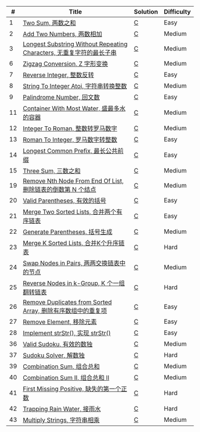 | # | Title | Solution | Difficulty |
|---| ----- | -------- | ---------- |
|1|[Two Sum, 两数之和](https://leetcode-cn.com/problems/two-sum) | [C](https://github.com/LiuYuguang/LeetCode-C/blob/main/algorithms/twoSum/main.c) | Easy |
|2|[Add Two Numbers, 两数相加](https://leetcode-cn.com/problems/add-two-numbers) | [C](https://github.com/LiuYuguang/LeetCode-C/blob/main/algorithms/addTwoNumbers/main.c) | Medium |
|3|[Longest Substring Without Repeating Characters, 无重复字符的最长子串](https://leetcode-cn.com/problems/longest-substring-without-repeating-characters) | [C](https://github.com/LiuYuguang/LeetCode-C/blob/main/algorithms/longestSubstringWithoutRepeatingCharacters/main.c) | Medium |
|6|[Zigzag Conversion, Z 字形变换](https://leetcode-cn.com/problems/zigzag-conversion) | [C](https://github.com/LiuYuguang/LeetCode-C/blob/main/algorithms/zigzagConversion/main.c) | Medium |
|7|[Reverse Integer, 整数反转](https://leetcode-cn.com/problems/reverse-integer) | [C](https://github.com/LiuYuguang/LeetCode-C/blob/main/algorithms/reverseInteger/main.c) | Easy |
|8|[String To Integer Atoi, 字符串转换整数](https://leetcode-cn.com/problems/string-to-integer-atoi) | [C](https://github.com/LiuYuguang/LeetCode-C/blob/main/algorithms/stringToIntegerAtoi/main.c) | Medium |
|9|[Palindrome Number, 回文数](https://leetcode-cn.com/problems/palindrome-number) | [C](https://github.com/LiuYuguang/LeetCode-C/blob/main/algorithms/palindromeNumber/main.c) | Easy |
|11|[Container With Most Water, 盛最多水的容器](https://leetcode-cn.com/problems/container-with-most-water) | [C](https://github.com/LiuYuguang/LeetCode-C/blob/main/algorithms/containerWithMostWater/main.c) | Medium |
|12|[Integer To Roman, 整数转罗马数字](https://leetcode-cn.com/problems/integer-to-roman) | [C](https://github.com/LiuYuguang/LeetCode-C/blob/main/algorithms/integerToRoman/main.c) | Medium |
|13|[Roman To Integer, 罗马数字转整数](https://leetcode-cn.com/problems/roman-to-integer) | [C](https://github.com/LiuYuguang/LeetCode-C/blob/main/algorithms/romanToInteger/main.c) | Easy |
|14|[Longest Common Prefix, 最长公共前缀](https://leetcode-cn.com/problems/longest-common-prefix) | [C](https://github.com/LiuYuguang/LeetCode-C/blob/main/algorithms/longestCommonPrefix/main.c) | Easy |
|15|[Three Sum, 三数之和](https://leetcode-cn.com/problems/3sum) | [C](https://github.com/LiuYuguang/LeetCode-C/blob/main/algorithms/threeSum/main.c) | Medium |
|19|[Remove Nth Node From End Of List, 删除链表的倒数第 N 个结点](https://leetcode-cn.com/problems/remove-nth-node-from-end-of-list) | [C](https://github.com/LiuYuguang/LeetCode-C/blob/main/algorithms/removeNthNodeFromEndOfList/main.c) | Medium |
|20|[Valid Parentheses, 有效的括号](https://leetcode-cn.com/problems/valid-parentheses) | [C](https://github.com/LiuYuguang/LeetCode-C/blob/main/algorithms/validParentheses/main.c) | Easy |
|21|[Merge Two Sorted Lists, 合并两个有序链表](https://leetcode-cn.com/problems/merge-two-sorted-lists) | [C](https://github.com/LiuYuguang/LeetCode-C/blob/main/algorithms/mergeTwoSortedLists/main.c) | Easy |
|22|[Generate Parentheses, 括号生成](https://leetcode-cn.com/problems/generate-parentheses) | [C](https://github.com/LiuYuguang/LeetCode-C/blob/main/algorithms/generateParentheses/main.c) | Medium |
|23|[Merge K Sorted Lists, 合并K个升序链表](https://leetcode-cn.com/problems/merge-k-sorted-lists) | [C](https://github.com/LiuYuguang/LeetCode-C/blob/main/algorithms/mergeKSortedLists/main.c) | Hard |
|24|[Swap Nodes in Pairs, 两两交换链表中的节点](https://leetcode-cn.com/problems/swap-nodes-in-pairs) | [C](https://github.com/LiuYuguang/LeetCode-C/blob/main/algorithms/swapNodesInPairs/main.c) | Medium |
|25|[Reverse Nodes in k-Group, K 个一组翻转链表](https://leetcode-cn.com/problems/reverse-nodes-in-k-group) | [C](https://github.com/LiuYuguang/LeetCode-C/blob/main/algorithms/reverseNodesInKGroup/main.c) | Hard |
|26|[Remove Duplicates from Sorted Array, 删除有序数组中的重复项](https://leetcode-cn.com/problems/remove-duplicates-from-sorted-array) | [C](https://github.com/LiuYuguang/LeetCode-C/blob/main/algorithms/removeDuplicatesFromSortedArray/main.c) | Easy |
|27|[Remove Element, 移除元素](https://leetcode-cn.com/problems/remove-element) | [C](https://github.com/LiuYuguang/LeetCode-C/blob/main/algorithms/removeElement/main.c) | Easy |
|28|[Implement strStr(), 实现 strStr()](https://leetcode-cn.com/problems/implement-strstr) | [C](https://github.com/LiuYuguang/LeetCode-C/blob/main/algorithms/implementStrstr/main.c) | Easy |
|36|[Valid Sudoku, 有效的数独](https://leetcode-cn.com/problems/valid-sudoku) | [C](https://github.com/LiuYuguang/LeetCode-C/blob/main/algorithms/validSudoku/main.c) | Medium |
|37|[Sudoku Solver, 解数独](https://leetcode-cn.com/problems/sudoku-solver) | [C](https://github.com/LiuYuguang/LeetCode-C/blob/main/algorithms/sudokuSolver/main.c) | Hard |
|39|[Combination Sum, 组合总和](https://leetcode-cn.com/problems/combination-sum) | [C](https://github.com/LiuYuguang/LeetCode-C/blob/main/algorithms/combinationSum/main.c) | Medium |
|40|[Combination Sum II, 组合总和 II](https://leetcode-cn.com/problems/combination-sum-ii) | [C](https://github.com/LiuYuguang/LeetCode-C/blob/main/algorithms/combinationSumII/main.c) | Medium |
|41|[First Missing Positive, 缺失的第一个正数](https://leetcode-cn.com/problems/first-missing-positive) | [C](https://github.com/LiuYuguang/LeetCode-C/blob/main/algorithms/firstMissingPositive/main.c) | Hard |
|42|[Trapping Rain Water, 接雨水](https://leetcode-cn.com/problems/trapping-rain-water) | [C](https://github.com/LiuYuguang/LeetCode-C/blob/main/algorithms/trappingRainWater/main.c) | Hard |
|43|[Multiply Strings, 字符串相乘](https://leetcode-cn.com/problems/multiply-strings) | [C](https://github.com/LiuYuguang/LeetCode-C/blob/main/algorithms/multiplyStrings/main.c) | Medium |